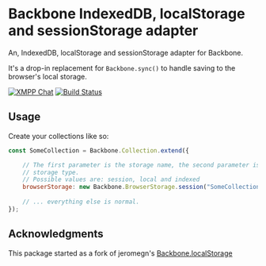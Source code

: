 # Backbone IndexedDB, localStorage and sessionStorage adapter

An, IndexedDB, localStorage and sessionStorage adapter for Backbone.

It's a drop-in replacement for `Backbone.sync()` to handle saving to the browser's local storage.

[![XMPP Chat](https://inverse.chat/badge.svg?room=discuss@conference.conversejs.org)](https://inverse.chat/#converse/room?jid=discuss@conference.conversejs.org)
[![Build Status](https://travis-ci.org/conversejs/Backbone.browserStorage.svg?branch=master)](https://travis-ci.org/conversejs/Backbone.browserStorage)

## Usage

Create your collections like so:

```javascript
const SomeCollection = Backbone.Collection.extend({

    // The first parameter is the storage name, the second parameter is the
    // storage type.
    // Possible values are: session, local and indexed
    browserStorage: new Backbone.BrowserStorage.session("SomeCollection", "session"),
    
    // ... everything else is normal.
});
```

## Acknowledgments

This package started as a fork of jeromegn's [Backbone.localStorage](https://github.com/jeromegn/Backbone.localStorage)
